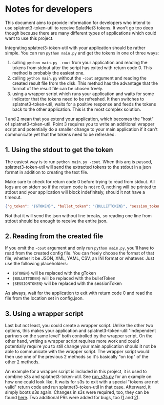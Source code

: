 # Notes for developers

This document aims to provide information for developers who intend to use splatnet3-token-util to receive SplatNet3 tokens. It won't go too deep though because there are many different types of applications which could want to use this project.

Integrating splatnet3-token-util with your application should be rather simple. You can run `python main.py` and get the tokens in one of three ways:
1. calling `python main.py -cout` from your application and reading the tokens from stdout after the script has exited with return code 0. This method is probably the easiest one.
2. calling `python main.py` without the `-cout` argument and reading the created result file from the disk. This method has the advantage that the format of the result file can be chosen freely.
3. using a wrapper script which runs your application and waits for some indicator that the tokens need to be refreshed. It then switches to splatnet3-token-util, waits for a positive response and feeds the tokens back to the other application. This is the most complex solution.

1 and 2 mean that you extend your application, which becomes the "host" of splatnet3-token-util. Point 3 requires you to write an additional wrapper script and potentially do a smaller change to your main application if it can't communicate yet that the tokens need to be refreshed.

## 1. Using the stdout to get the token
The easiest way is to run `python main.py -cout`. When this arg is passed, splatnet3-token-util will send the extracted tokens to the stdout in a json format in addition to creating the text file.

Make sure to check for return code 0 before trying to read from stdout. All logs are on stderr so if the return code is not rc 0, nothing will be printed to stdout and your application will block indefinitely, should it not have a timeout.
```json
{"g_token": "{GTOKEN}", "bullet_token": "{BULLETTOKEN}", "session_token": "{SESSIONTOKEN}"}
```
Not that it will send the json without line breaks, so reading one line from stdout should be enough to receive the entire json.

## 2. Reading from the created file
If you omit the `-cout` argument and only run `python main.py`, you'll have to read from the created config file. You can freely choose the format of that file, whether it be JSON, XML, YAML, CSV, an INI format or whatever. Just use the following placeholders:
- `{GTOKEN}` will be replaced with the gToken
- `{BULLETTOKEN}` will be replaced with the bulletToken
- `{SESSIONTOKEN}` will be replaced with the sessionToken

As always, wait for the application to exit with return code 0 and read the file from the location set in config.json.

## 3. Using a wrapper script
Last but not least, you could create a wrapper script. Unlike the other two options, this makes your application and splatnet3-token-util "independent partners on the same level" both controlled by the wrapper script. On the other hand, writing a wrapper script requires more work and could potentially require you to still change your main application should it not be able to communicate with the wrapper script. The wrapper script would then use one of the previous 2 methods so it's basically "on top" of the other 2 methods.

An example for a wrapper script is included in this project, it is used to combine s3s and splatnet3-token-util. See [run_s3s.py](./run_s3s.py) for an example on how one could look like. It waits for s3s to exit with a special "tokens are not valid" return code and run splatnet3-token-util in that case. Afterward, it simply boots s3s again. Changes in s3s were required, too, they can be found [here](https://github.com/frozenpandaman/s3s/pull/213/files). Two additional PRs were added for bugs, too ([1](https://github.com/frozenpandaman/s3s/pull/214/files) and [2](https://github.com/frozenpandaman/s3s/pull/215/files)). 
